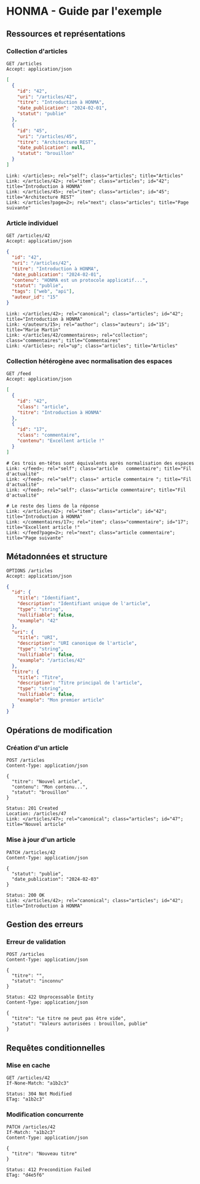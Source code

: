 # HONMA - Guide par l'exemple

## Ressources et représentations

### Collection d'articles

```http
GET /articles
Accept: application/json
```

```json
[
  {
    "id": "42",
    "uri": "/articles/42",
    "titre": "Introduction à HONMA",
    "date_publication": "2024-02-01",
    "statut": "publie"
  },
  {
    "id": "45",
    "uri": "/articles/45",
    "titre": "Architecture REST",
    "date_publication": null,
    "statut": "brouillon"
  }
]
```

```http
Link: </articles>; rel="self"; class="articles"; title="Articles"
Link: </articles/42>; rel="item"; class="articles"; id="42"; title="Introduction à HONMA"
Link: </articles/45>; rel="item"; class="articles"; id="45"; title="Architecture REST"
Link: </articles?page=2>; rel="next"; class="articles"; title="Page suivante"
```

### Article individuel

```http
GET /articles/42
Accept: application/json
```

```json
{
  "id": "42",
  "uri": "/articles/42",
  "titre": "Introduction à HONMA",
  "date_publication": "2024-02-01",
  "contenu": "HONMA est un protocole applicatif...",
  "statut": "publie",
  "tags": ["web", "api"],
  "auteur_id": "15"
}
```

```http
Link: </articles/42>; rel="canonical"; class="articles"; id="42"; title="Introduction à HONMA"
Link: </auteurs/15>; rel="author"; class="auteurs"; id="15"; title="Marie Martin"
Link: </articles/42/commentaires>; rel="collection"; class="commentaires"; title="Commentaires"
Link: </articles>; rel="up"; class="articles"; title="Articles"
```

### Collection hétérogène avec normalisation des espaces

```http
GET /feed
Accept: application/json
```

```json
[
  {
    "id": "42",
    "class": "article",
    "titre": "Introduction à HONMA"
  },
  {
    "id": "17",
    "class": "commentaire",
    "contenu": "Excellent article !"
  }
]
```

```http
# Ces trois en-têtes sont équivalents après normalisation des espaces
Link: </feed>; rel="self"; class="article   commentaire"; title="Fil d'actualité"
Link: </feed>; rel="self"; class=" article commentaire "; title="Fil d'actualité"
Link: </feed>; rel="self"; class="article commentaire"; title="Fil d'actualité"

# Le reste des liens de la réponse
Link: </articles/42>; rel="item"; class="article"; id="42"; title="Introduction à HONMA"
Link: </commentaires/17>; rel="item"; class="commentaire"; id="17"; title="Excellent article !"
Link: </feed?page=2>; rel="next"; class="article commentaire"; title="Page suivante"
```

## Métadonnées et structure

```http
OPTIONS /articles
Accept: application/json
```

```json
{
  "id": {
    "title": "Identifiant",
    "description": "Identifiant unique de l'article",
    "type": "string",
    "nullifiable": false,
    "example": "42"
  },
  "uri": {
    "title": "URI",
    "description": "URI canonique de l'article",
    "type": "string",
    "nullifiable": false,
    "example": "/articles/42"
  },
  "titre": {
    "title": "Titre",
    "description": "Titre principal de l'article",
    "type": "string",
    "nullifiable": false,
    "example": "Mon premier article"
  }
}
```

## Opérations de modification

### Création d'un article

```http
POST /articles
Content-Type: application/json

{
  "titre": "Nouvel article",
  "contenu": "Mon contenu...",
  "statut": "brouillon"
}
```

```http
Status: 201 Created
Location: /articles/47
Link: </articles/47>; rel="canonical"; class="articles"; id="47"; title="Nouvel article"
```

### Mise à jour d'un article

```http
PATCH /articles/42
Content-Type: application/json

{
  "statut": "publie",
  "date_publication": "2024-02-03"
}
```

```http
Status: 200 OK
Link: </articles/42>; rel="canonical"; class="articles"; id="42"; title="Introduction à HONMA"
```

## Gestion des erreurs

### Erreur de validation

```http
POST /articles
Content-Type: application/json

{
  "titre": "",
  "statut": "inconnu"
}
```

```http
Status: 422 Unprocessable Entity
Content-Type: application/json

{
  "titre": "Le titre ne peut pas être vide",
  "statut": "Valeurs autorisées : brouillon, publie"
}
```

## Requêtes conditionnelles

### Mise en cache

```http
GET /articles/42
If-None-Match: "a1b2c3"
```

```http
Status: 304 Not Modified
ETag: "a1b2c3"
```

### Modification concurrente

```http
PATCH /articles/42
If-Match: "a1b2c3"
Content-Type: application/json

{
  "titre": "Nouveau titre"
}
```

```http
Status: 412 Precondition Failed
ETag: "d4e5f6"
```
